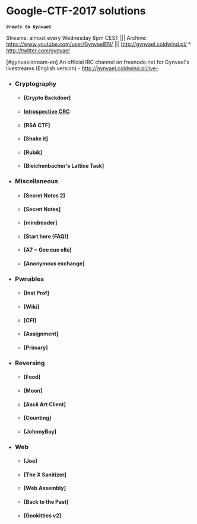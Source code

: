 # Google-CTF-2017 solutions
_**`Greets to Gynvael`**_

Streams: almost every Wednesday 8pm CEST ||| Archive: https://www.youtube.com/user/GynvaelEN/ ||| http://gynvael.coldwind.pl/ * http://twitter.com/gynvael

[#gynvaelstream-en] An official IRC channel on freenode.net for Gynvael's livestreams (English version) - http://gynvael.coldwind.pl/live-

* ### Cryptography
  * #### [Crypto Backdoor]
  * #### [Introspective CRC](https://github.com/Mourad-NOUAILI/Google-CTF-2017/tree/master/cryptography/Introspective-CRC)
  * #### [RSA CTF]
  * #### [Shake it]
  * #### [Rubik]
  * #### [Bleichenbacher's Lattice Task]

* ### Miscellaneous
  * #### [Secret Notes 2]
  * #### [Secret Notes]
  * #### [mindreader]
  * #### [Start here (FAQ)]
  * #### [A7 ~ Gee cue elle]
  * #### [Anonymous exchange]
  
* ### Pwnables
   * #### [Inst Prof]
   * #### [Wiki]
   * #### [CFI]
   * #### [Assignment]
   * #### [Primary]
  
* ### Reversing
   * #### [Food]
   * #### [Moon]
   * #### [Ascii Art Client]
   * #### [Counting]
   * #### [JohnnyBoy]

* ### Web
   * #### [Joe]
   * #### [The X Sanitizer]
   * #### [Web Assembly]
   * #### [Back to the Past]
   * #### [Geokitties v2]
